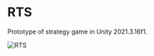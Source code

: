 # RTS
Prototype of strategy game in Unity 2021.3.16f1.

![RTS](https://github.com/potmesil/RTS/assets/5638033/7b942579-4e3e-4427-9733-3f309abf6d6b)
